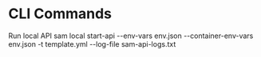 # CLI Commands

Run local API
sam local start-api --env-vars env.json --container-env-vars env.json -t template.yml --log-file sam-api-logs.txt